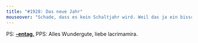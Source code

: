 ```yaml
---
title: "#1928: Das neue Jahr"
mouseover: "Schade, dass es kein Schaltjahr wird. Weil das ja ein bisschen dicker ist als normale Jahre..."
---
```


PS:
<a href="http://www.fonflatter.de/kalender"><strong>-entag.</strong></a>
PPS:
Alles Wundergute, liebe lacrimamira.

